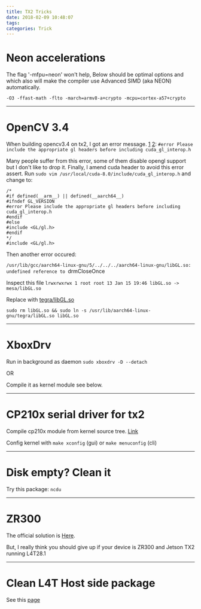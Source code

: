 ```yaml
---
title: TX2 Tricks
date: 2018-02-09 10:48:07
tags:
categories: Trick
---
```


# Neon accelerations

The flag '-mfpu=neon' won't help, Below should be optimal options and which also will make the compiler use Advanced SIMD (aka NEON) automatically.

`-O3 -ffast-math -flto -march=armv8-a+crypto -mcpu=cortex-a57+crypto`

---

# OpenCV 3.4

When building opencv3.4 on tx2, I got an error message. [1](https://github.com/opencv/opencv/issues/5205) [2](http://answers.opencv.org/question/54154/error-building-opencv-300-beta-on-jetson-tk1/):
`#error Please include the appropriate gl headers before including cuda_gl_interop.h `

Many people suffer from this error, some of them disable opengl support but I don't like to drop it. Finally, I amend cuda header to avoid this error assert.
Run `sudo vim /usr/local/cuda-8.0/include/cuda_gl_interop.h` and change to:

    /* 
    #if defined(__arm__) || defined(__aarch64__) 
    #ifndef GL_VERSION 
    #error Please include the appropriate gl headers before including cuda_gl_interop.h 
    #endif 
    #else 
    #include <GL/gl.h> 
    #endif 
    */  
    #include <GL/gl.h>  

Then another error occured:

`/usr/lib/gcc/aarch64-linux-gnu/5/../../../aarch64-linux-gnu/libGL.so: undefined reference to `drmCloseOnce` `

Inspect this file 
`lrwxrwxrwx 1 root root 13 Jan 15 19:46 libGL.so -> mesa/libGL.so`

Replace with [tegra/libGL.so](https://devtalk.nvidia.com/default/topic/946136/building-an-opengl-application/)

`sudo rm libGL.so && sudo ln -s /usr/lib/aarch64-linux-gnu/tegra/libGL.so libGL.so`

---

# XboxDrv

Run in background as daemon
`sudo xboxdrv -D --detach`

OR

Compile it as kernel module see below.

---

# CP210x serial driver for tx2

Compile cp210x module from kernel source tree. [Link](http://blog.csdn.net/gzj2013/article/details/77069803)

Config kernel with `make xconfig` (gui) or `make menuconfig` (cli)

---

# Disk empty? Clean it

Try this package: `ncdu`

---

# ZR300

The official solution is [Here](/2018/01/11/buildTX2KernelForZR300/).

But, I really think you should give up if your device is ZR300 and Jetson TX2 running L4T28.1

---

# Clean L4T Host side package

See this [page](/2018/01/18/dont-let-l4t-break-your-libs/)

